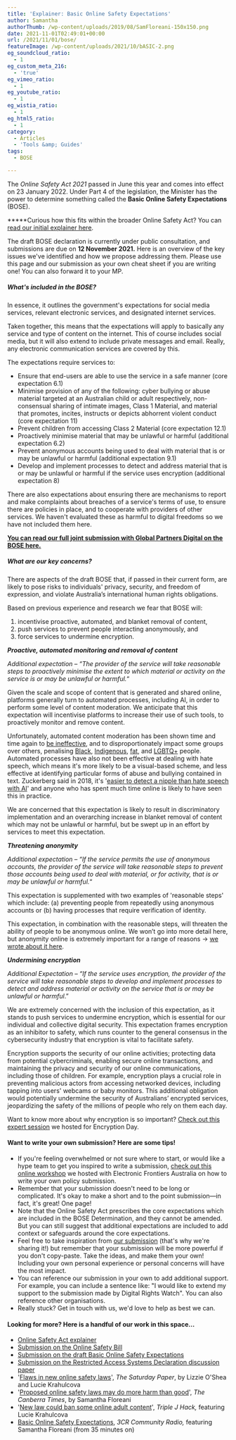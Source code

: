 ```yaml
---
title: 'Explainer: Basic Online Safety Expectations'
author: Samantha
authorThumb: /wp-content/uploads/2019/08/SamFloreani-150x150.png
date: 2021-11-01T02:49:01+00:00
url: /2021/11/01/bose/
featureImage: /wp-content/uploads/2021/10/bASIC-2.png
eg_soundcloud_ratio:
  - 1
eg_custom_meta_216:
  - 'true'
eg_vimeo_ratio:
  - 1
eg_youtube_ratio:
  - 1
eg_wistia_ratio:
  - 1
eg_html5_ratio:
  - 1
category:
  - Articles
  - 'Tools &amp; Guides'
tags:
  - BOSE

---
```

The _Online Safety Act 2021_ passed in June this year and comes into effect on 23 January 2022. Under Part 4 of the legislation, the Minister has the power to determine something called the **Basic Online Safety Expectations** (BOSE).

*****Curious how this fits within the broader Online Safety Act? You can [<span style="text-decoration: underline;">read our initial explainer here</span>][1].

The draft BOSE declaration is currently under public consultation, and submissions are due on **12 November 2021.** Here is an overview of the key issues we've identified and how we propose addressing them. Please use this page and our submission as your own cheat sheet if you are writing one! You can also forward it to your MP.

##### **What's included in the BOSE?**

In essence, it outlines the government's expectations for social media services, relevant electronic services, and designated internet services.

Taken together, this means that the expectations will apply to basically any service and type of content on the internet. This of course includes social media, but it will also extend to include private messages and email. Really, any electronic communication services are covered by this.

The expectations require services to:

  * Ensure that end-users are able to use the service in a safe manner (core expectation 6.1)
  * Minimise provision of any of the following: cyber bullying or abuse material targeted at an Australian child or adult respectively, non-consensual sharing of intimate images, Class 1 Material, and material that promotes, incites, instructs or depicts abhorrent violent conduct (core expectation 11)
  * Prevent children from accessing Class 2 Material (core expectation 12.1)
  * Proactively minimise material that may be unlawful or harmful (additional expectation 6.2)
  * Prevent anonymous accounts being used to deal with material that is or may be unlawful or harmful (additional expectation 9.1)
  * Develop and implement processes to detect and address material that is or may be unlawful or harmful if the service uses encryption (additional expectation 8)

There are also expectations about ensuring there are mechanisms to report and make complaints about breaches of a service's terms of use, to ensure there are policies in place, and to cooperate with providers of other services. We haven't evaluated these as harmful to digital freedoms so we have not included them here.

**<span style="text-decoration: underline;"><a href="https://digitalrightswatch.org.au/2021/11/04/submission-draft-basic-online-safety-expectations/" target="_blank" rel="noreferrer noopener">You can read our full joint submission with Global Partners Digital on the BOSE here.</a></span>**

##### **What are our key concerns?**

There are aspects of the draft BOSE that, if passed in their current form, are likely to pose risks to individuals' privacy, security, and freedom of expression, and violate Australia&#8217;s international human rights obligations.

Based on previous experience and research we fear that BOSE will:

  1. incentivise proactive, automated, and blanket removal of content,
  2. push services to prevent people interacting anonymously, and
  3. force services to undermine encryption.

**_Proactive, automated monitoring and removal of content_**

<p class="has-text-align-left">
  <em>Additional expectation &#8211; &#8220;The provider of the service will take reasonable steps to proactively minimise the extent to which material or activity on the service is or may be unlawful or harmful.</em>&#8220;
</p>

Given the scale and scope of content that is generated and shared online, platforms generally turn to automated processes, including AI, in order to perform some level of content moderation. We anticipate that this expectation will incentivise platforms to increase their use of such tools, to proactively monitor and remove content.

Unfortunately, automated content moderation has been shown time and time again to [be ineffective][2], and to disproportionately impact some groups over others, penalising [Black][3], [Indigenous][4], [fat][5], and [LGBTQ+][6] people. Automated processes have also not been effective at dealing with hate speech, which means it's more likely to be a visual-based scheme, and less effective at identifying particular forms of abuse and bullying contained in text. Zuckerberg said in 2018, it's '[easier to detect a nipple than hate speech with AI][7]' and anyone who has spent much time online is likely to have seen this in practice.

We are concerned that this expectation is likely to result in discriminatory implementation and an overarching increase in blanket removal of content which may not be unlawful or harmful, but be swept up in an effort by services to meet this expectation.

**_Threatening anonymity_**

_Additional expectation &#8211; &#8220;If the service permits the use of anonymous accounts, the provider of the service will take reasonable steps to prevent those accounts being used to deal with material, or for activity, that is or may be unlawful or harmful._&#8220;

This expectation is supplemented with two examples of 'reasonable steps' which include: (a) preventing people from repeatedly using anonymous accounts or (b) having processes that require verification of identity.

This expectation, in combination with the reasonable steps, will threaten the ability of people to be anonymous online. We won&#8217;t go into more detail here, but anonymity online is extremely important for a range of reasons → [we wrote about it here][8].

**_Undermining encryption_**

_Additional Expectation &#8211; &#8220;If the service uses encryption, the provider of the service will take reasonable steps to develop and implement processes to detect and address material or activity on the service that is or may be unlawful or harmful_.&#8221;

We are extremely concerned with the inclusion of this expectation, as it stands to push services to undermine encryption, which is essential for our individual and collective digital security. This expectation frames encryption as an inhibitor to safety, which runs counter to the general consensus in the cybersecurity industry that encryption is vital to facilitate safety.

Encryption supports the security of our online activities; protecting data from potential cybercriminals, enabling secure online transactions, and maintaining the privacy and security of our online communications, including those of children. For example, encryption plays a crucial role in preventing malicious actors from accessing networked devices, including tapping into users' webcams or baby monitors. This additional obligation would potentially undermine the security of Australians&#8217; encrypted services, jeopardizing the safety of the millions of people who rely on them each day.

Want to know more about why encryption is so important? [Check out this expert session][9] we hosted for Encryption Day.

#### **Want to write your own submission? Here are some tips!**

  * If you're feeling overwhelmed or not sure where to start, or would like a hype team to get you inspired to write a submission, [check out this online workshop][10] we hosted with Electronic Frontiers Australia on how to write your own policy submission.
  * Remember that your submission doesn't need to be long or complicated. It's okay to make a short and to the point submission—in fact, it's great! One page!
  * Note that the Online Safety Act prescribes the core expectations which are included in the BOSE Determination, and they cannot be amended. But you can still suggest that additional expectations are included to add context or safeguards around the core expectations.
  * Feel free to take inspiration from <a href="https://digitalrightswatch.org.au/2021/11/04/submission-draft-basic-online-safety-expectations/" target="_blank" rel="noreferrer noopener">our submission</a> (that's why we're sharing it!) but remember that your submission will be more powerful if you don't copy-paste. Take the ideas, and make them your own! Including your own personal experience or personal concerns will have the most impact.
  * You can reference our submission in your own to add additional support. For example, you can include a sentence like: "I would like to extend my support to the submission made by Digital Rights Watch". You can also reference other organisations.
  * Really stuck? Get in touch with us, we'd love to help as best we can.

#### **Looking for more? Here is a handful of our work in this space&#8230;**

  * [Online Safety Act explainer][1]
  * [Submission on the Online Safety Bill][11]
  * [Submission on the draft Basic Online Safety Expectations][12]
  * [Submission on the Restricted Access Systems Declaration discussion paper][13]
  * '[Flaws in new online safety laws][14]', _The Saturday Paper_, by Lizzie O'Shea and Lucie Krahulcova
  * '[Proposed online safety laws may do more harm than good][15]', _The Canberra Times_, by Samantha Floreani
  * '[New law could ban some online adult content][16]', _Triple J Hack,_ featuring Lucie Krahulcova
  * [Basic Online Safety Expectations][17], _3CR Community Radio,_ featuring Samantha Floreani (from 35 minutes on)

 [1]: https://digitalrightswatch.org.au/2021/02/11/explainer-the-online-safety-bill/
 [2]: https://www.eff.org/deeplinks/2020/10/facebooks-most-recent-transparency-report-demonstrates-pitfalls-automated-content
 [3]: https://www.vox.com/recode/2019/8/15/20806384/social-media-hate-speech-bias-black-african-american-facebook-twitter
 [4]: https://onlinecensorship.org/content/infographics
 [5]: https://www.theguardian.com/technology/2020/oct/20/instagram-censored-one-of-these-photos-but-not-the-other-we-must-ask-why
 [6]: https://saltyworld.net/algorithmicbiasreport-2/
 [7]: https://venturebeat.com/2018/04/25/zuckerberg-its-easier-to-detect-a-nipple-than-hate-speech-with-ai/
 [8]: https://digitalrightswatch.org.au/2021/04/30/explainer-anonymity-online-is-important/
 [9]: https://www.youtube.com/watch?v=XUVrmeRATJs&t=1s
 [10]: https://www.youtube.com/watch?v=sdBQAf5Xb5c&t=69s
 [11]: https://digitalrightswatch.org.au/2020/02/20/submission-to-consultation-on-a-new-online-safety-act/
 [12]: https://digitalrightswatch.org.au/2021/11/04/submission-draft-basic-online-safety-expectations/
 [13]: https://digitalrightswatch.org.au/2021/09/21/submission-restricted-access-system/
 [14]: https://www.thesaturdaypaper.com.au/opinion/topic/2021/03/13/flaws-new-online-safety-laws/161555400011272#hrd
 [15]: https://www.canberratimes.com.au/story/7124518/proposed-online-safety-measures-may-do-more-harm-than-good/
 [16]: https://www.abc.net.au/triplej/programs/hack/hack/13240936
 [17]: https://www.3cr.org.au/thursday-breakfast/episode-202110140700/raucous-anti-aukus-caucus-basic-online-safety-expectations
